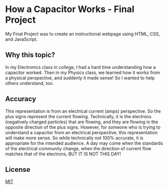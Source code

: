 # How a Capacitor Works - Final Project

My Final Project was to create an instructional webpage using HTML, CSS, and JavaScript.  

## Why this topic?
In my Electronics class in college, I had a hard time understanding how a capacitor worked.  Then in my Physics class, we learned how it works from a physical perspective, and suddenly it made sense!  So I wanted to help others understand, too.

## Accuracy
This representation is from an electrical current (amps) perspective.  So the plus signs represent the current flowing.  Technically, it is the electrons (negatively charged particles) that are flowing, and they are flowing in the opposite direction of the plus signs.  However, for someone who is trying to understand a capacitor from an electrical perspective, this representation will make more sense.  So while technically not 100% accurate, it is appropriate for the intended audience.  A day may come when the standards of the electrical community change, when the direction of current flow matches that of the electrons, BUT IT IS NOT THIS DAY!

## License
[MIT](https://choosealicense.com/licenses/mit/)